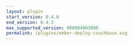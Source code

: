 ```yaml
---
layout: plugin
start_version: 0.4.0
end_version: 0.4.3
max_supported_version: 000004003000
permalink: /plugins/ember-deploy-couchbase.svg
---
```

